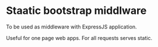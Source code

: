 Staatic bootstrap middlware
====

To be used as middleware with ExpressJS application.

Useful for one page web apps. For all requests serves static.
